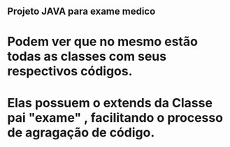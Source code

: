 ## Projeto JAVA para exame medico

# Podem ver que no mesmo estão todas as classes com seus respectivos códigos.
# Elas possuem o extends da Classe pai "exame" , facilitando o processo de agragação de código.